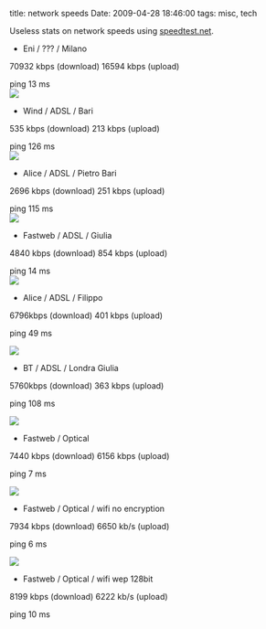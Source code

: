 title: network speeds
Date: 2009-04-28 18:46:00
tags: misc, tech
 

Useless stats on network speeds using [speedtest.net](http://www.speedtest.net).
  

  * Eni / ??? / Milano   
  
70932 kbps (download) 16594 kbps (upload)   
  
ping 13 ms  
![](http://www.speedtest.net/result/398540199.png)
  

  * Wind / ADSL / Bari   
  
535 kbps (download) 213 kbps (upload)   
  
ping 126 ms  
![](http://www.speedtest.net/result/419996448.png)
  

  * Alice / ADSL / Pietro Bari   
  
2696 kbps (download) 251 kbps (upload)   
  
ping 115 ms  
![](http://www.speedtest.net/result/420748392.png)
  

  * Fastweb / ADSL / Giulia   
  
4840 kbps (download) 854 kbps (upload)   
  
ping 14 ms  
![](http://www.speedtest.net/result/462100393.png)
  

  * Alice / ADSL / Filippo   
  
6796kbps (download) 401 kbps (upload)   
  
ping 49 ms   
  
![](http://www.speedtest.net/result/413009078.png)
  

  * BT / ADSL / Londra Giulia   
  
5760kbps (download) 363 kbps (upload)   
  
ping 108 ms   
  
![](http://www.speedtest.net/result/398048409.png)
  

  * Fastweb / Optical   
  
7440 kbps (download) 6156 kbps (upload)   
  
ping 7 ms   
  
![](http://www.speedtest.net/result/398354095.png)
  

  * Fastweb / Optical / wifi no encryption   
  
7934 kbps (download) 6650 kb/s (upload)   
  
ping 6 ms   
  
![](http://www.speedtest.net/result/399711060.png)
  

  * Fastweb / Optical / wifi wep 128bit   
  
8199 kbps (download) 6222 kb/s (upload)   
  
ping 10 ms 
  
  

